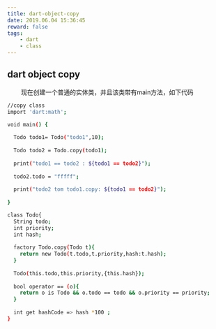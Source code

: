 ```yaml
---
title: dart-object-copy
date: 2019.06.04 15:36:45
reward: false
tags: 
    - dart
    - class
---
```


## dart object copy

&nbsp;&nbsp;&nbsp;&nbsp;&nbsp;&nbsp;&nbsp;&nbsp;现在创建一个普通的实体类，并且该类带有main方法，如下代码

``` bash
//copy class 
import 'dart:math';

void main() {
  
  Todo todo1= Todo("todo1",10);
    
  Todo todo2 = Todo.copy(todo1);
  
  print("todo1 == todo2 : ${todo1 == todo2}");
  
  todo2.todo = "fffff";
   
  print("todo2 tom todo1.copy: ${todo1 == todo2}");
  
}

class Todo{
  String todo;
  int priority;
  int hash;
  
  factory Todo.copy(Todo t){
    return new Todo(t.todo,t.priority,hash:t.hash);
  }
  
  Todo(this.todo,this.priority,{this.hash});
  
  bool operator == (o){
    return o is Todo && o.todo == todo && o.priority == priority;
  }
  
  int get hashCode => hash *100 ;
}


```
